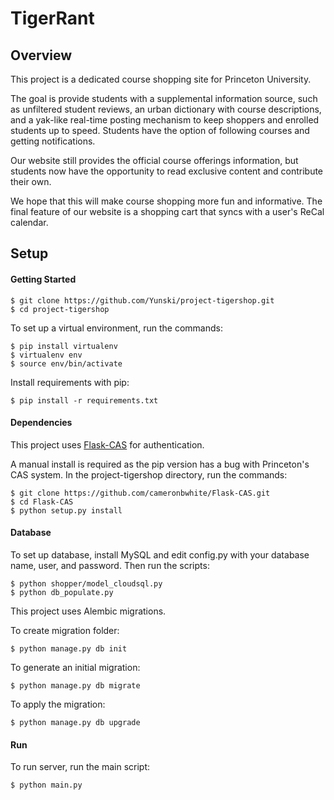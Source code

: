 # TigerRant

## Overview
This project is a dedicated course shopping site for Princeton University.

The goal is provide students with a supplemental information source, such as unfiltered student reviews, an urban dictionary with course descriptions, and a yak-like real-time posting mechanism to keep shoppers and enrolled students up to speed. Students have the option of following courses and getting notifications.

Our website still provides the official course offerings information, but students now have the opportunity to read exclusive content and contribute their own.

We hope that this will make course shopping more fun and informative.
The final feature of our website is a shopping cart that syncs with a user's ReCal calendar.

## Setup
#### Getting Started
```
$ git clone https://github.com/Yunski/project-tigershop.git
$ cd project-tigershop
```
To set up a virtual environment, run the commands:
```
$ pip install virtualenv
$ virtualenv env
$ source env/bin/activate
```
Install requirements with pip:
```
$ pip install -r requirements.txt
```
#### Dependencies
This project uses [Flask-CAS](https://github.com/cameronbwhite/Flask-CAS) for authentication.

A manual install is required as the pip version has a bug with Princeton's CAS system.
In the project-tigershop directory, run the commands:
```
$ git clone https://github.com/cameronbwhite/Flask-CAS.git
$ cd Flask-CAS
$ python setup.py install
```
#### Database
To set up database, install MySQL and edit config.py with your database name, user, and password.
Then run the scripts:
```
$ python shopper/model_cloudsql.py
$ python db_populate.py
```
This project uses Alembic migrations. 

To create migration folder:
```
$ python manage.py db init
```
To generate an initial migration:
```
$ python manage.py db migrate
```
To apply the migration:
```
$ python manage.py db upgrade
```
#### Run
To run server, run the main script:
```
$ python main.py
```

